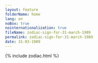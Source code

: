 ```yaml
---
layout: feature
folderName: home
lang: en
noBox: true
nointernationalization: true
fileName: zodiac-sign-for-31-march-1989
permalink: zodiac-sign-for-31-march-1989
date: 31-03-1989
---
```

{% include zodiac.html %}
